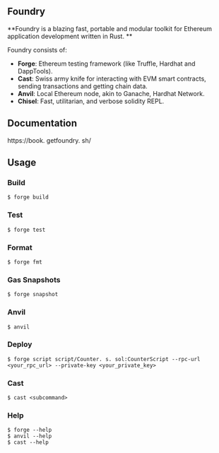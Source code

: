 ## Foundry

**Foundry is a blazing fast, portable and modular toolkit for Ethereum application development written in Rust. **

Foundry consists of:

-  **Forge**: Ethereum testing framework (like Truffle, Hardhat and DappTools). 
-  **Cast**: Swiss army knife for interacting with EVM smart contracts, sending transactions and getting chain data. 
-  **Anvil**: Local Ethereum node, akin to Ganache, Hardhat Network. 
-  **Chisel**: Fast, utilitarian, and verbose solidity REPL. 

## Documentation

https://book. getfoundry. sh/

## Usage

### Build

```shell
$ forge build
```

### Test

```shell
$ forge test
```

### Format

```shell
$ forge fmt
```

### Gas Snapshots

```shell
$ forge snapshot
```

### Anvil

```shell
$ anvil
```

### Deploy

```shell
$ forge script script/Counter. s. sol:CounterScript --rpc-url <your_rpc_url> --private-key <your_private_key>
```

### Cast

```shell
$ cast <subcommand>
```

### Help

```shell
$ forge --help
$ anvil --help
$ cast --help
```

